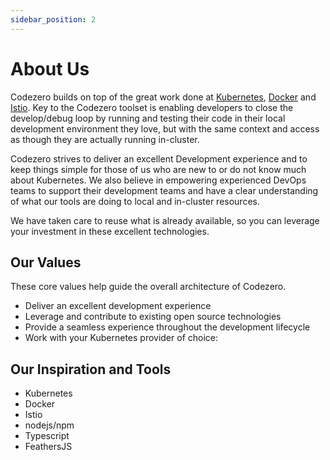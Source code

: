 ```yaml
---
sidebar_position: 2
---
```


# About Us

Codezero builds on top of the great work done at [Kubernetes](http://kubernetes.io), [Docker](http://docker.com) and [Istio](http://istio.io). Key to the Codezero toolset is enabling developers to close the develop/debug loop by running and testing their code in their local development environment they love, but with the same context and access as though they are actually running in-cluster.

Codezero strives to deliver an excellent Development experience and to keep things simple for those of us who are new to or do not know much about Kubernetes. We also believe in empowering experienced DevOps teams to support their development teams and have a clear understanding of what our tools are doing to local and in-cluster resources.

We have taken care to reuse what is already available, so you can leverage your investment in these excellent technologies.

## Our Values

These core values help guide the overall architecture of Codezero.

- Deliver an excellent development experience
- Leverage and contribute to existing open source technologies
- Provide a seamless experience throughout the development lifecycle
- Work with your Kubernetes provider of choice:

## Our Inspiration and Tools

- Kubernetes
- Docker
- Istio
- nodejs/npm
- Typescript
- FeathersJS
